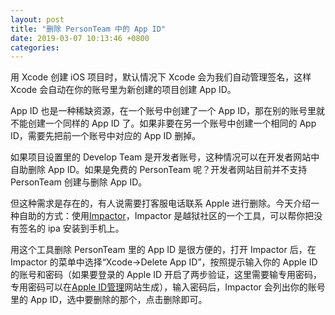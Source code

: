 ```yaml
---
layout: post
title: "删除 PersonTeam 中的 App ID"
date: 2019-03-07 10:13:46 +0800
categories:
---
```


用 Xcode 创建 iOS 项目时，默认情况下 Xcode 会为我们自动管理签名，这样 Xcode 会自动在你的账号里为新创建的项目创建 App ID。

App ID 也是一种稀缺资源，在一个账号中创建了一个 App ID，那在别的账号里就不能创建一个同样的 App ID 了。如果非要在另一个账号中创建一个相同的 App ID，需要先把前一个账号中对应的 App ID 删掉。

如果项目设置里的 Develop Team 是开发者账号，这种情况可以在开发者网站中自助删除 App ID。如果是免费的 PersonTeam 呢？开发者网站目前并不支持 PersonTeam 创建与删除 App ID。

但这种需求是存在的，有人说需要打客服电话联系 Apple 进行删除。今天介绍一种自助的方式：使用[Impactor](http://www.cydiaimpactor.com)，Impactor 是越狱社区的一个工具，可以帮你把没有签名的 ipa 安装到手机上。

用这个工具删除 PersonTeam 里的 App ID 是很方便的，打开 Impactor 后，在 Impactor 的菜单中选择“Xcode->Delete App ID”，按照提示输入你的 Apple ID 的账号和密码（如果要登录的 Apple ID 开启了两步验证，这里需要输专用密码，专用密码可以在[Apple ID管理](https://appleid.apple.com/account/manage)网站生成），输入密码后，Impactor 会列出你的账号里的 App ID，选中要删除的那个，点击删除即可。
